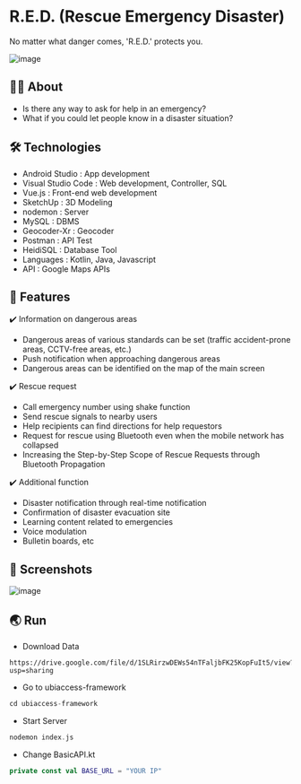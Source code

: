 # R.E.D. (Rescue Emergency Disaster)

No matter what danger comes, 'R.E.D.' protects you.

![image](https://user-images.githubusercontent.com/112330490/204070400-7a9d30cc-275a-42da-a57d-da646bb10cf3.png)

## :man_technologist: **About**
* Is there any way to ask for help in an emergency?
* What if you could let people know in a disaster situation?

## :hammer_and_wrench: **Technologies**
* Android Studio : App development
* Visual Studio Code : Web development, Controller, SQL
* Vue.js : Front-end web development
* SketchUp : 3D Modeling
* nodemon : Server
* MySQL : DBMS
* Geocoder-Xr : Geocoder
* Postman : API Test
* HeidiSQL : Database Tool
* Languages : Kotlin, Java, Javascript
* API : Google Maps APIs

## :rocket: **Features**

:heavy_check_mark: Information on dangerous areas

  * Dangerous areas of various standards can be set (traffic accident-prone areas, CCTV-free areas, etc.)
  * Push notification when approaching dangerous areas
  * Dangerous areas can be identified on the map of the main screen
  
:heavy_check_mark: Rescue request

  * Call emergency number using shake function
  * Send rescue signals to nearby users
  * Help recipients can find directions for help requestors
  * Request for rescue using Bluetooth even when the mobile network has collapsed
  * Increasing the Step-by-Step Scope of Rescue Requests through Bluetooth Propagation
  

:heavy_check_mark: Additional function


  * Disaster notification through real-time notification
  * Confirmation of disaster evacuation site
  * Learning content related to emergencies
  * Voice modulation
  * Bulletin boards, etc

## :iphone: **Screenshots**

![image](https://user-images.githubusercontent.com/112330490/204071783-7a68eee8-9004-4605-816b-2f69c3fd404a.png)

## :earth_asia: **Run**

* Download Data
```
https://drive.google.com/file/d/1SLRirzwDEWs54nTFaljbFK25KopFuIt5/view?usp=sharing
```

* Go to ubiaccess-framework
```kotlin
cd ubiaccess-framework
```

* Start Server
```kotlin
nodemon index.js
```

* Change BasicAPI.kt
```kotlin
private const val BASE_URL = "YOUR IP"
```
